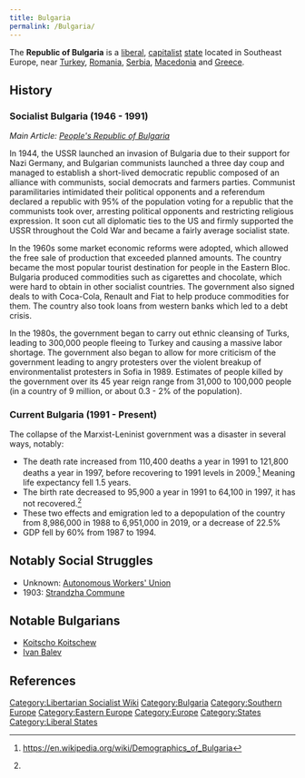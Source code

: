 ```yaml
---
title: Bulgaria
permalink: /Bulgaria/
---
```


The **Republic of Bulgaria** is a [liberal](Liberalism.md "wikilink"),
[capitalist](Capitalism.md "wikilink") [state](List_of_States.md "wikilink")
located in Southeast Europe, near [Turkey](Turkey.md "wikilink"),
[Romania](Romania.md "wikilink"), [Serbia](Serbia.md "wikilink"),
[Macedonia](Macedonia.md "wikilink") and [Greece](Greece.md "wikilink").

## History

### Socialist Bulgaria (1946 - 1991)

*Main Article: [People's Republic of
Bulgaria](People's_Republic_of_Bulgaria.md "wikilink")*

In 1944, the USSR launched an invasion of Bulgaria due to their support
for Nazi Germany, and Bulgarian communists launched a three day coup and
managed to establish a short-lived democratic republic composed of an
alliance with communists, social democrats and farmers parties.
Communist paramilitaries intimidated their political opponents and a
referendum declared a republic with 95% of the population voting for a
republic that the communists took over, arresting political opponents
and restricting religious expression. It soon cut all diplomatic ties to
the US and firmly supported the USSR throughout the Cold War and became
a fairly average socialist state.

In the 1960s some market economic reforms were adopted, which allowed
the free sale of production that exceeded planned amounts. The country
became the most popular tourist destination for people in the Eastern
Bloc. Bulgaria produced commodities such as cigarettes and chocolate,
which were hard to obtain in other socialist countries. The government
also signed deals to with Coca-Cola, Renault and Fiat to help produce
commodities for them. The country also took loans from western banks
which led to a debt crisis.

In the 1980s, the government began to carry out ethnic cleansing of
Turks, leading to 300,000 people fleeing to Turkey and causing a massive
labor shortage. The government also began to allow for more criticism of
the government leading to angry protesters over the violent breakup of
environmentalist protesters in Sofia in 1989. Estimates of people killed
by the government over its 45 year reign range from 31,000 to 100,000
people (in a country of 9 million, or about 0.3 - 2% of the population).

### Current Bulgaria (1991 - Present)

The collapse of the Marxist-Leninist government was a disaster in
several ways, notably:

- The death rate increased from 110,400 deaths a year in 1991 to 121,800
  deaths a year in 1997, before recovering to 1991 levels in 2009.[^1]
  Meaning life expectancy fell 1.5 years.
- The birth rate decreased to 95,900 a year in 1991 to 64,100 in 1997,
  it has not recovered.[^2]
- These two effects and emigration led to a depopulation of the country
  from 8,986,000 in 1988 to 6,951,000 in 2019, or a decrease of 22.5%
- GDP fell by 60% from 1987 to 1994.

## Notably Social Struggles

- Unknown: [Autonomous Workers'
  Union](Autonomous_Workers'_Union_(Bulgaria).md "wikilink")
- 1903: [Strandzha Commune](Strandzha_Commune.md "wikilink")

## Notable Bulgarians

- [Koitscho Koitschew](Koitscho_Koitschew.md "wikilink")
- [Ivan Balev](Ivan_Balev.md "wikilink")

## References

<references />

[Category:Libertarian Socialist
Wiki](Category:Libertarian_Socialist_Wiki.md "wikilink")
[Category:Bulgaria](Category:Bulgaria.md "wikilink") [Category:Southern
Europe](Category:Southern_Europe.md "wikilink") [Category:Eastern
Europe](Category:Eastern_Europe.md "wikilink")
[Category:Europe](Category:Europe.md "wikilink")
[Category:States](Category:States.md "wikilink") [Category:Liberal
States](Category:Liberal_States.md "wikilink")

[^1]: <https://en.wikipedia.org/wiki/Demographics_of_Bulgaria>

[^2]: